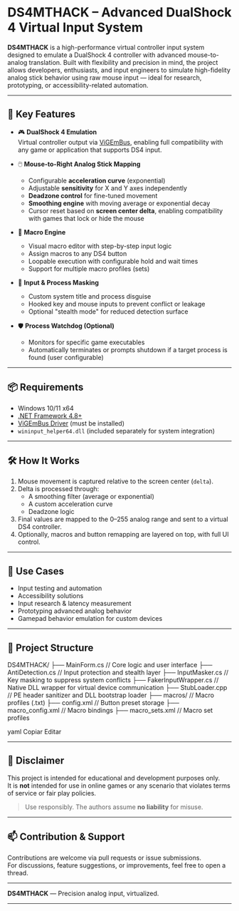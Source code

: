 # DS4MTHACK – Advanced DualShock 4 Virtual Input System

**DS4MTHACK** is a high-performance virtual controller input system designed to emulate a DualShock 4 controller with advanced mouse-to-analog translation. Built with flexibility and precision in mind, the project allows developers, enthusiasts, and input engineers to simulate high-fidelity analog stick behavior using raw mouse input — ideal for research, prototyping, or accessibility-related automation.

---

## 🎯 Key Features

- 🎮 **DualShock 4 Emulation**  
  Virtual controller output via [ViGEmBus](https://github.com/ViGEm/ViGEmBus), enabling full compatibility with any game or application that supports DS4 input.

- 🖱️ **Mouse-to-Right Analog Stick Mapping**  
  - Configurable **acceleration curve** (exponential)
  - Adjustable **sensitivity** for X and Y axes independently
  - **Deadzone control** for fine-tuned movement
  - **Smoothing engine** with moving average or exponential decay
  - Cursor reset based on **screen center delta**, enabling compatibility with games that lock or hide the mouse

- 🧰 **Macro Engine**
  - Visual macro editor with step-by-step input logic
  - Assign macros to any DS4 button
  - Loopable execution with configurable hold and wait times
  - Support for multiple macro profiles (sets)

- 🔐 **Input & Process Masking**
  - Custom system title and process disguise
  - Hooked key and mouse inputs to prevent conflict or leakage
  - Optional "stealth mode" for reduced detection surface

- 🛡️ **Process Watchdog (Optional)**
  - Monitors for specific game executables
  - Automatically terminates or prompts shutdown if a target process is found (user configurable)

---

## 📦 Requirements

- Windows 10/11 x64
- [.NET Framework 4.8+](https://dotnet.microsoft.com/en-us/download/dotnet-framework/net48)
- [ViGEmBus Driver](https://github.com/ViGEm/ViGEmBus) (must be installed)
- `wininput_helper64.dll` (included separately for system integration)

---

## 🛠️ How It Works

1. Mouse movement is captured relative to the screen center (`delta`).
2. Delta is processed through:
   - A smoothing filter (average or exponential)
   - A custom acceleration curve
   - Deadzone logic
3. Final values are mapped to the 0–255 analog range and sent to a virtual DS4 controller.
4. Optionally, macros and button remapping are layered on top, with full UI control.

---

## 🧪 Use Cases

- Input testing and automation
- Accessibility solutions
- Input research & latency measurement
- Prototyping advanced analog behavior
- Gamepad behavior emulation for custom devices

---

## 🧭 Project Structure

DS4MTHACK/
├── MainForm.cs // Core logic and user interface
├── AntiDetection.cs // Input protection and stealth layer
├── InputMasker.cs // Key masking to suppress system conflicts
├── FakerInputWrapper.cs // Native DLL wrapper for virtual device communication
├── StubLoader.cpp // PE header sanitizer and DLL bootstrap loader
├── macros/ // Macro profiles (.txt)
├── config.xml // Button preset storage
├── macro_config.xml // Macro bindings
├── macro_sets.xml // Macro set profiles

yaml
Copiar
Editar

---

## 🧷 Disclaimer

This project is intended for educational and development purposes only.  
It is **not** intended for use in online games or any scenario that violates terms of service or fair play policies.

> Use responsibly. The authors assume **no liability** for misuse.

---

## 📫 Contribution & Support

Contributions are welcome via pull requests or issue submissions.  
For discussions, feature suggestions, or improvements, feel free to open a thread.

---

**DS4MTHACK** — Precision analog input, virtualized.

---
